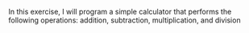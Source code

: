  In this exercise, I will program a simple calculator that performs the following operations:
 addition, subtraction, multiplication, and division